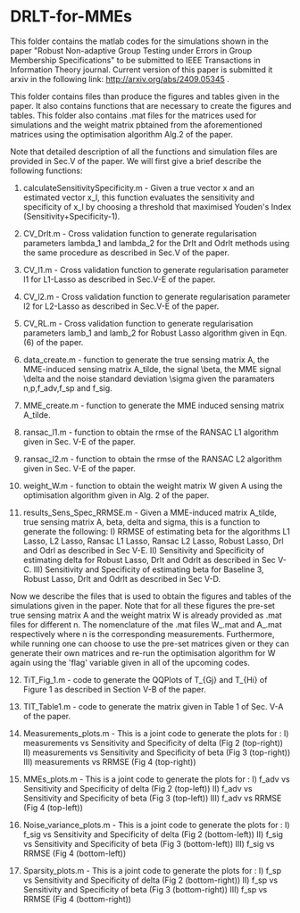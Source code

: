 # DRLT-for-MMEs
This folder contains the matlab codes for the simulations shown in the paper "Robust Non-adaptive Group Testing under Errors in
Group Membership Specifications" to be submitted to IEEE Transactions in Information Theory journal. Current version of this paper is submitted it arxiv in the following link: http://arxiv.org/abs/2409.05345 .

This folder contains files than produce the figures and tables given in the paper. It also contains functions that are necessary to create the figures and tables. This folder also contains .mat files for the matrices used for simulations and the weight matrix pbtained from the aforementioned matrices using the optimisation algorithm Alg.2 of the paper.

Note that detailed description of all the functions and simulation files are provided in Sec.V of the paper.
We will first give a brief describe the following functions:

1) calculateSensitivitySpecificity.m - Given a true vector x and an estimated vector x_l, this function evaluates the sensitivity and specificity of x_l by choosing a threshold that maximised Youden's Index (Sensitivity+Specificity-1).

2) CV_Drlt.m - Cross validation function to generate regularisation parameters lambda_1 and lambda_2 for the Drlt and Odrlt methods using the same procedure as described in Sec.V of the paper.

3) CV_l1.m - Cross validation function to generate regularisation parameter l1 for L1-Lasso as described in Sec.V-E of the paper.

4) CV_l2.m - Cross validation function to generate regularisation parameter l2 for L2-Lasso as described in Sec.V-E of the paper.

5) CV_RL.m - Cross validation function to generate regularisation parameters lamb_1 and lamb_2 for Robust Lasso algorithm given in Eqn.(6) of the paper.

6) data_create.m - function to generate the  true sensing matrix A, the MME-induced sensing matrix A_tilde, the signal \beta, the MME signal \delta and the noise standard deviation \sigma given the paramaters n,p,f_adv,f_sp and f_sig.

7) MME_create.m - function to generate the MME induced sensing matrix A_tilde.

8) ransac_l1.m - function to obtain the rmse of the RANSAC L1 algorithm given in Sec. V-E of the paper.

9) ransac_l2.m - function to obtain the rmse of the RANSAC L2 algorithm given in Sec. V-E of the paper.

10) weight_W.m - function to obtain the weight matrix W given A using the optimisation algorithm given in  Alg. 2 of the paper.

11) results_Sens_Spec_RRMSE.m - Given a MME-induced matrix A_tilde, true sensing matrix A, beta, delta and sigma, this is a function to generate the following:
	I) RRMSE of estimating beta for the algorithms L1 Lasso, L2 Lasso, Ransac L1 Lasso, Ransac L2 Lasso, Robust Lasso, Drl and Odrl as described in Sec V-E.
	II) Sensitivity and Specificity of estimating delta for Robust Lasso, Drlt and Odrlt as described in Sec V-C.
	III) Sensitivity and Specificity of estimating beta for Baseline 3, Robust Lasso, Drlt and Odrlt as described in Sec V-D.

Now we describe the files that is used to obtain the figures and tables of the simulations given in the paper. Note that for all these figures the pre-set true sensing matrix A and the weight matrix W is already provided as .mat files for different n. The nomenclature of the .mat files W_<n>.mat and A_<n>.mat respectively where n is the corresponding measurements. Furthermore, while running one can choose to use the pre-set matrices given or they can generate their own matrices and re-run the optimisation algorithm for W again using the 'flag' variable given in all of the upcoming codes.

12) TiT_Fig_1.m - code to generate the QQPlots of T_{Gj} and T_{Hi} of Figure 1 as described in Section V-B of the paper.

13) TIT_Table1.m - code to generate the matrix given in Table 1 of Sec. V-A of the paper.

14) Measurements_plots.m - This is a joint code to generate the plots for :
	I) measurements vs Sensitivity and Specificity of delta (Fig 2 (top-right)) 
	II) measurements vs Sensitivity and Specificity of beta (Fig 3 (top-right)) 
	III) measurements vs RRMSE (Fig 4 (top-right)) 
15) MMEs_plots.m - This is a joint code to generate the plots for :
	I) f_adv vs Sensitivity and Specificity of delta (Fig 2 (top-left)) 
	II) f_adv vs Sensitivity and Specificity of beta (Fig 3 (top-left)) 
	III) f_adv vs RRMSE (Fig 4 (top-left)) 
16) Noise_variance_plots.m - This is a joint code to generate the plots for :
	I) f_sig vs Sensitivity and Specificity of delta (Fig 2 (bottom-left)) 
	II) f_sig vs Sensitivity and Specificity of beta (Fig 3 (bottom-left)) 
	III) f_sig vs RRMSE (Fig 4 (bottom-left))
17) Sparsity_plots.m - This is a joint code to generate the plots for :
	I) f_sp vs Sensitivity and Specificity of delta (Fig 2 (bottom-right)) 
	II) f_sp vs Sensitivity and Specificity of beta (Fig 3 (bottom-right)) 
	III) f_sp vs RRMSE (Fig 4 (bottom-right))

